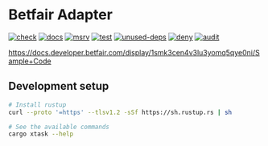 # Betfair Adapter

[![check](https://github.com/roberts-ivanovs/betfair-adapter-rs/actions/workflows/check.yaml/badge.svg)](https://github.com/roberts-ivanovs/betfair-adapter-rs/actions/workflows/check.yaml)
[![docs](https://github.com/roberts-ivanovs/betfair-adapter-rs/actions/workflows/doc.yaml/badge.svg)](https://github.com/roberts-ivanovs/betfair-adapter-rs/actions/workflows/doc.yaml)
[![msrv](https://github.com/roberts-ivanovs/betfair-adapter-rs/actions/workflows/msrv.yaml/badge.svg)](https://github.com/roberts-ivanovs/betfair-adapter-rs/actions/workflows/msrv.yaml)
[![test](https://github.com/roberts-ivanovs/betfair-adapter-rs/actions/workflows/test.yaml/badge.svg)](https://github.com/roberts-ivanovs/betfair-adapter-rs/actions/workflows/test.yaml)
[![unused-deps](https://github.com/roberts-ivanovs/betfair-adapter-rs/actions/workflows/unused-deps.yaml/badge.svg)](https://github.com/roberts-ivanovs/betfair-adapter-rs/actions/workflows/unused-deps.yaml)
[![deny](https://github.com/roberts-ivanovs/betfair-adapter-rs/actions/workflows/deny.yaml/badge.svg)](https://github.com/roberts-ivanovs/betfair-adapter-rs/actions/workflows/deny.yaml)
[![audit](https://github.com/roberts-ivanovs/betfair-adapter-rs/actions/workflows/audit.yaml/badge.svg)](https://github.com/roberts-ivanovs/betfair-adapter-rs/actions/workflows/audit.yaml)

https://docs.developer.betfair.com/display/1smk3cen4v3lu3yomq5qye0ni/Sample+Code

## Development setup

```bash
# Install rustup
curl --proto '=https' --tlsv1.2 -sSf https://sh.rustup.rs | sh

# See the available commands
cargo xtask --help
```
